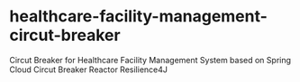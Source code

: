 # healthcare-facility-management-circut-breaker
Circut Breaker for Healthcare Facility Management System based on Spring Cloud Circut Breaker Reactor Resilience4J
